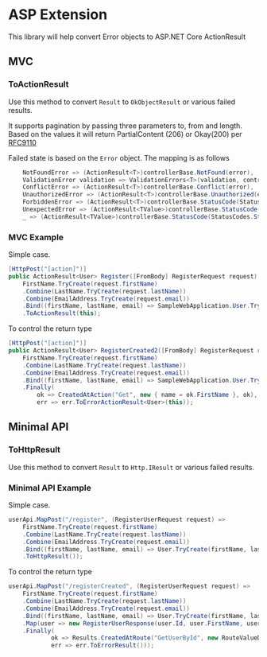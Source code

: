 # ASP Extension

This library will help convert Error objects to ASP.NET Core ActionResult

## MVC

### ToActionResult

Use this method to convert `Result` to `OkObjectResult` or various failed results.

It supports pagination by passing three parameters to, from and length. Based on the values it
will return PartialContent (206) or Okay(200) per [RFC9110](https://www.rfc-editor.org/rfc/rfc9110#field.content-range)

Failed state is based on the `Error` object.
The mapping is as follows

```csharp
    NotFoundError => (ActionResult<T>)controllerBase.NotFound(error),
    ValidationError validation => ValidationErrors<T>(validation, controllerBase),
    ConflictError => (ActionResult<T>)controllerBase.Conflict(error),
    UnauthorizedError => (ActionResult<T>)controllerBase.Unauthorized(error),
    ForbiddenError => (ActionResult<T>)controllerBase.StatusCode(StatusCodes.Status403Forbidden, error),
    UnexpectedError => (ActionResult<TValue>)controllerBase.StatusCode(StatusCodes.Status500InternalServerError, error),
    _ => (ActionResult<TValue>)controllerBase.StatusCode(StatusCodes.Status500InternalServerError, error),
```

### MVC Example

Simple case.

```csharp
[HttpPost("[action]")]
public ActionResult<User> Register([FromBody] RegisterRequest request) =>
    FirstName.TryCreate(request.firstName)
    .Combine(LastName.TryCreate(request.lastName))
    .Combine(EmailAddress.TryCreate(request.email))
    .Bind((firstName, lastName, email) => SampleWebApplication.User.TryCreate(firstName, lastName, email, request.password))
    .ToActionResult(this);
```

To control the return type

```csharp
[HttpPost("[action]")]
public ActionResult<User> RegisterCreated2([FromBody] RegisterRequest request) =>
    FirstName.TryCreate(request.firstName)
    .Combine(LastName.TryCreate(request.lastName))
    .Combine(EmailAddress.TryCreate(request.email))
    .Bind((firstName, lastName, email) => SampleWebApplication.User.TryCreate(firstName, lastName, email, request.password))
    .Finally(
        ok => CreatedAtAction("Get", new { name = ok.FirstName }, ok),
        err => err.ToErrorActionResult<User>(this));
```

## Minimal API

### ToHttpResult

Use this method to convert `Result` to `Http.IResult` or various failed results.

### Minimal API Example

Simple case.

```csharp
userApi.MapPost("/register", (RegisterUserRequest request) =>
    FirstName.TryCreate(request.firstName)
    .Combine(LastName.TryCreate(request.lastName))
    .Combine(EmailAddress.TryCreate(request.email))
    .Bind((firstName, lastName, email) => User.TryCreate(firstName, lastName, email, request.password))
    .ToHttpResult());
```

To control the return type

```csharp
userApi.MapPost("/registerCreated", (RegisterUserRequest request) =>
    FirstName.TryCreate(request.firstName)
    .Combine(LastName.TryCreate(request.lastName))
    .Combine(EmailAddress.TryCreate(request.email))
    .Bind((firstName, lastName, email) => User.TryCreate(firstName, lastName, email, request.password))
    .Map(user => new RegisterUserResponse(user.Id, user.FirstName, user.LastName, user.Email, user.Password))
    .Finally(
            ok => Results.CreatedAtRoute("GetUserById", new RouteValueDictionary { { "name", ok.firstName } }, ok),
            err => err.ToErrorResult()));
```
